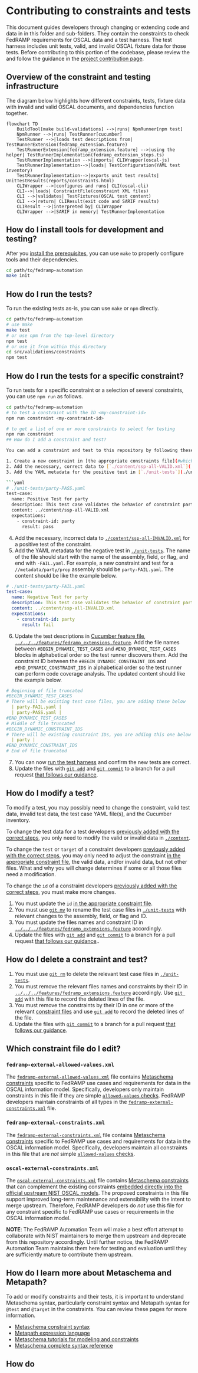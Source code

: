 # Contributing to constraints and tests

This document guides developers through changing or extending code and data in in this folder and sub-folders. They contain the constraints to check FedRAMP requirements for OSCAL data and a test harness. The test harness includes unit tests, valid, and invalid OSCAL fixture data for those tests.
Before contributing to this portion of the codebase, please review the and follow the guidance in the [project contribution page](../../../CONTRIBUTING.md).
## Overview of the constraint and testing infrastructure

The diagram below highlights how different constraints, tests, fixture data with invalid and valid OSCAL documents, and dependencies function together.

```mermaid
flowchart TD
    BuildTool[make build-validations] -->|runs| NpmRunner[npm test]
    NpmRunner -->|runs| TestRunner[cucumber]
    TestRunner -->|loads test descriptions from| TestRunnerExtension(fedramp_extension.feature)
    TestRunnerExtension[fedramp_extension.feature] -->|using the helper| TestRunnerImplementation(fedramp_extension_steps.ts)
    TestRunnerImplementation -->|imports| CLIWrapper(oscal-js)
    TestRunnerImplementation-->|loads| TestConfiguration(YAML test inventory)
    TestRunnerImplementation-->|exports unit test results| UnitTestResults(reports/constraints.html)
    CLIWrapper -->|configures and runs| CLI(oscal-cli)
    CLI-->|loads| ConstraintFile(constraint XML files)
    CLI -->|validates| TestFixtures(OSCAL test content)
    CLI -->|return| CLIResult(exit code and SARIF results)
    CLIResult -->|interpreted by| CLIWrapper
    CLIWrapper -->|SARIF in memory| TestRunnerImplementation
```

## How do I install tools for development and testing?

After you [install the prerequisites](./README.md#31-prerequisites), you can use `make` to properly configure tools and their dependencies.

```sh
cd path/to/fedramp-automation
make init
```

## How do I run the tests?

To run the existing tests as-is, you can use `make` or `npm` directly.

```sh
cd path/to/fedramp-automation
# use make
make test
# or use npm from the top-level directory
npm test
# or use it from within this directory
cd src/validations/constraints
npm test
```

## How do I run the tests for a specific constraint?

To run tests for a specific constraint or a selection of several constraints, you can use `npm run` as follows.

```sh
cd path/to/fedramp-automation
# to test a constraint with the ID <my-constraint-id>
npm run constraint <my-constraint-id>

# to get a list of one or more constraints to select for testing
npm run constraint 
## How do I add a constraint and test?

You can add a constraint and test to this repository by following these high-level steps.

1. Create a new constraint in [the appropriate constraints file](#which-constraint-file-do-i-edit). Note the `id`, you will use it later.
2. Add the necessary, correct data to [`./content/ssp-all-VALID.xml`](./content/ssp-all-VALID.xml) for a positive test of the constraint.
3. Add the YAML metadata for the positive test in [`./unit-tests`](./unit-tests/). The name of the file should start with the name of the assembly, field, or flag, and end with `-PASS.yaml`. For example, a new constraint and test for a [`//metadata/party/prop`](https://pages.nist.gov/OSCAL-Reference/models/v1.1.2/system-security-plan/json-reference/#/system-security-plan/metadata/parties) assembly should be `party-PASS.yaml`. The content should be like the example below.

```yaml
# ./unit-tests/party-PASS.yaml
test-case:
  name: Positive Test for party
  description: This test case validates the behavior of constraint party
  content: ../content/ssp-all-VALID.xml
  expectations:
    - constraint-id: party
      result: pass
```

4. Add the necessary, incorrect data to [`./content/ssp-all-INVALID.xml`](./content/ssp-all-INVALID.xml) for a positive test of the constraint.
5. Add the YAML metadata for the negative test in [`./unit-tests`](./unit-tests/). The name of the file should start with the name of the assembly, field, or flag, and end with `-FAIL.yaml`. For example, a new constraint and test for a `//metadata/party/prop` assembly should be `party-FAIL.yaml`. The content should be like the example below.

```yaml
# ./unit-tests/party-FAIL.yaml
test-case:
  name: Negative Test for party
  description: This test case validates the behavior of constraint party
  content: ../content/ssp-all-INVALID.xml
  expectations:
    - constraint-id: party
      result: fail
```

6. Update the test descriptions in [Cucumber feature file](https://cucumber.io/docs/gherkin/reference/), [`../../../features/fedramp_extensions.feature`](../../../features/fedramp_extensions.feature). Add the file names between `#BEGIN_DYNAMIC_TEST_CASES` and `#END_DYNAMIC_TEST_CASES` blocks in alphabetical order so the test runner discovers them. Add the constraint ID between the `#BEGIN_DYNAMIC_CONSTRAINT_IDS` and `#END_DYNAMIC_CONSTRAINT_IDS` in alphabetical order so the test runner can perform code coverage analysis. The updated content should like the example below.

```yaml
# Beginning of file truncated
#BEGIN_DYNAMIC_TEST_CASES
# There will be existing test case files, you are adding these below
  | party-FAIL.yaml |
  | party-PASS.yaml |
#END_DYNAMIC_TEST_CASES
# Middle of file truncated
#BEGIN_DYNAMIC_CONSTRAINT_IDS
# There will be existing constraint IDs, you are adding this one below
  | party |
#END_DYNAMIC_CONSTRAINT_IDS
# End of file truncated
```

7. You can now [run the test harness](#how-do-i-run-the-tests) and confirm the new tests are correct.
8. Update the files with [`git add`](https://git-scm.com/docs/git-add) and [`git commit`](https://git-scm.com/docs/git-commit) to a branch for a pull request [that follows our guidance](../../../CONTRIBUTING.md#contributing-to-this-github-repository).

## How do I modify a test?

To modify a test, you may possibly need to change the constraint, valid test data, invalid test data, the test case YAML file(s), and the Cucumber inventory.

To change the test data for a test developers [previously added with the correct steps](#how-do-i-add-a-constraint-and-test), you only need to modify the valid or invalid data in [`./content`](./content).

To change the `test` or `target` of a constraint developers [previously added with the correct steps](#how-do-i-add-a-constraint-and-test), you may only need to adjust the constraint [in the appropriate constraint file](#which-constraint-file-do-i-edit), the valid data, and/or invalid data, but not other files. What and why you will change determines if some or all those files need a modification.

To change the `id` of a constraint developers [previously added with the correct steps](#how-do-i-add-a-constraint-and-test), you must make more changes.

1. You must update the `id` [in the appropriate constraint file](#which-constraint-file-do-i-edit).
1. You must use [`git mv`](https://git-scm.com/docs/git-mv) to rename the test case files in [`./unit-tests`](./unit-tests) with relevant changes to the assembly, field, or flag and ID.
1. You must update the files names and constraint ID in [`../../../features/fedramp_extensions.feature`](../../../features/fedramp_extensions.feature) accordingly.
1. Update the files with [`git add`](https://git-scm.com/docs/git-add) and [`git commit`](https://git-scm.com/docs/git-commit) to a branch for a pull request [that follows our guidance](../../../CONTRIBUTING.md#contributing-to-this-github-repository)..

## How do I delete a constraint and test?

1. You must use [`git rm`](https://git-scm.com/docs/git-rm) to delete the relevant test case files in [`./unit-tests`](./unit-tests).
1. You must remove the relevant files names and constraints by their ID in [`../../../features/fedramp_extensions.feature`](../../../features/fedramp_extensions.feature) accordingly. Use [`git add`](https://git-scm.com/docs/git-add) with this file to record the deleted lines of the file.
1. You must remove the constraints by their ID in one or more of the relevant [constraint files](#which-constraint-file-do-i-edit) and use [`git add`](https://git-scm.com/docs/git-add) to record the deleted lines of the file.
1. Update the files with [`git commit`](https://git-scm.com/docs/git-commit) to a branch for a pull request [that follows our guidance](../../../CONTRIBUTING.md#contributing-to-this-github-repository).

## Which constraint file do I edit?

### `fedramp-external-allowed-values.xml`

The [`fedramp-external-allowed-values.xml`](./fedramp-external-allowed-values.xml) file contains [Metaschema constraints](#how-do-i-learn-more-about-metaschema-and-metapath) specific to FedRAMP use cases and requirements for data in the OSCAL information model. Specifically, developers only maintain constraints in this file if they are simple [`allowed-values` checks](https://pages.nist.gov/metaschema/specification/syntax/constraints/#allowed-values-constraints). FedRAMP developers maintain constraints of all types in the [`fedramp-external-constraints.xml`](#fedramp-external-constraintsxml) file.

### `fedramp-external-constraints.xml`

The [`fedramp-external-constraints.xml`](./fedramp-external-constraints.xml) file contains [Metaschema constraints](#how-do-i-learn-more-about-metaschema-and-metapath) specific to FedRAMP use cases and requirements for data in the OSCAL information model. Specifically, developers maintain all constraints in this file that are *not* simple [`allowed-values` checks](https://pages.nist.gov/metaschema/specification/syntax/constraints/#allowed-values-constraints).

### `oscal-external-constraints.xml`

The [`oscal-external-constraints.xml`](./oscal-external-constraints.xml) file contains [Metaschema constraints](#how-do-i-learn-more-about-metaschema-and-metapath) that can complement the existing constraints [embedded directly into the official upstream NIST OSCAL models](https://github.com/usnistgov/OSCAL/tree/v1.1.2/src/metaschema). The proposed constraints in this file support improved long-term maintenance and extensibility with the intent to merge upstream. Therefore, FedRAMP developers do *not* use this file for any constraint specific to FedRAMP use cases or requirements in the OSCAL information model.

**NOTE**: The FedRAMP Automation Team will make a best effort attempt to collaborate with NIST maintainers to merge them upstream and deprecate from this repository accordingly. Until further notice, the FedRAMP Automation Team maintains them here for testing and evaluation until they are sufficiently mature to contribute them upstream.

## How do I learn more about Metaschema and Metapath?

To add or modify constraints and their tests, it is important to understand Metaschema syntax, particularly constraint syntax and Metapath syntax for `@test` and `@target` in the constraints. You can review these pages for more information.

- [Metaschema constraint syntax](https://pages.nist.gov/metaschema/specification/syntax/constraints/)
- [Metapath expression language](https://pages.nist.gov/metaschema/specification/syntax/metapath/)
- [Metaschema tutorials for modeling and constraints](https://pages.nist.gov/metaschema/tutorials/)
- [Metaschema complete syntax reference](https://pages.nist.gov/metaschema/specification/syntax/)

## How do 
